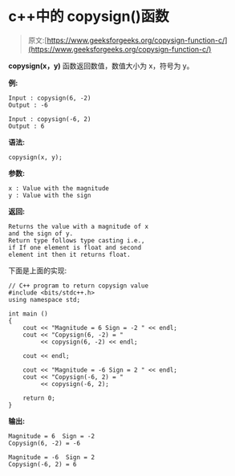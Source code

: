 # c++中的 copysign()函数

> 原文:[https://www.geeksforgeeks.org/copysign-function-c/](https://www.geeksforgeeks.org/copysign-function-c/)

**copysign(x，y)** 函数返回数值，数值大小为 x，符号为 y。

**例:**

```
Input : copysign(6, -2)
Output : -6

Input : copysign(-6, 2)
Output : 6

```

**语法:**

```
copysign(x, y);

```

**参数:**

```
x : Value with the magnitude 
y : Value with the sign 

```

**返回:**

```
Returns the value with a magnitude of x
and the sign of y.
Return type follows type casting i.e., 
if If one element is float and second 
element int then it returns float. 

```

下面是上面的实现:

```
// C++ program to return copysign value
#include <bits/stdc++.h>     
using namespace std;     

int main ()
{
    cout << "Magnitude = 6 Sign = -2 " << endl;
    cout << "Copysign(6, -2) = " 
         << copysign(6, -2) << endl;

    cout << endl;

    cout << "Magnitude = -6 Sign = 2 " << endl;
    cout << "Copysign(-6, 2) = " 
         << copysign(-6, 2);

    return 0;
}
```

**输出:**

```
Magnitude = 6  Sign = -2
Copysign(6, -2) = -6

Magnitude = -6  Sign = 2
Copysign(-6, 2) = 6

```